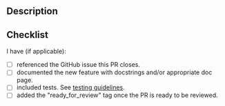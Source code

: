  <!--
Thanks for contributing to DASCore, community contributions are most welcomed!

Before contributing, please read through the [contributors doc](https://dascore.org/contributing/contributing.html)

Before making big changes to the code or adding large complex features, it is a good idea to [open a discussion](https://github.com/DASDAE/dascore/discussions). Don't hesitate to ask a question or ask for
help if something isn't clear.
-->

## Description

<!--
Please describe your PR here. What problem are you trying to solve, or what feature are you adding?

Also link any relevant issues/discussions (this can be done using the issue/discussion number preceded by a
pound sign, e.g. `#12` without the backticks)
-->

## Checklist

I have (if applicable):

- [ ] referenced the GitHub issue this PR closes.
- [ ] documented the new feature with docstrings and/or appropriate doc page.
- [ ] included tests. See [testing guidelines](https://dascore.org/contributing/testing.html).
- [ ] added the "ready_for_review" tag once the PR is ready to be reviewed.
